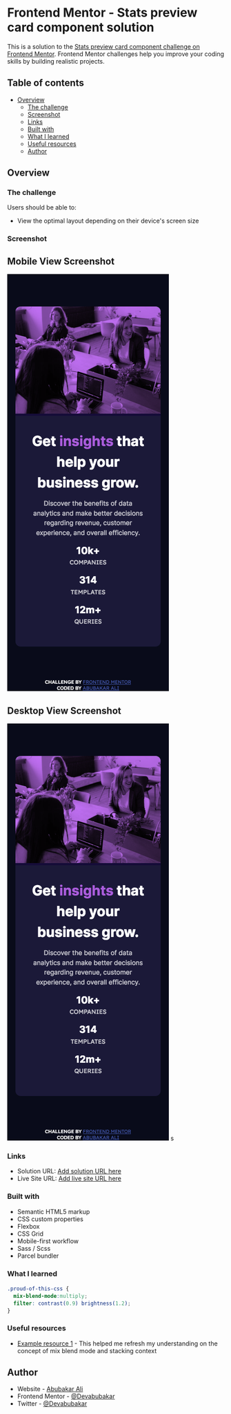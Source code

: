# Frontend Mentor - Stats preview card component solution

This is a solution to the [Stats preview card component challenge on Frontend Mentor](https://www.frontendmentor.io/challenges/stats-preview-card-component-8JqbgoU62). Frontend Mentor challenges help you improve your coding skills by building realistic projects. 

## Table of contents

- [Overview](#overview)
  - [The challenge](#the-challenge)
  - [Screenshot](#screenshot)
  - [Links](#links)
  - [Built with](#built-with)
  - [What I learned](#what-i-learned)
  - [Useful resources](#useful-resources)
  - [Author](#author)




## Overview

### The challenge

Users should be able to:

- View the optimal layout depending on their device's screen size

### Screenshot
## Mobile View Screenshot

![](./images/mobile-screenshot.png)


## Desktop View Screenshot

![](./images/mobile-screenshot.png)
s

### Links

- Solution URL: [Add solution URL here](https://your-solution-url.com)
- Live Site URL: [Add live site URL here](https://your-live-site-url.com)



### Built with

- Semantic HTML5 markup
- CSS custom properties
- Flexbox
- CSS Grid
- Mobile-first workflow
- Sass / Scss 
- Parcel bundler



### What I learned




```css
.proud-of-this-css {
  mix-blend-mode:multiply;
  filter: contrast(0.9) brightness(1.2);
}
```



### Useful resources

- [Example resource 1](https://developer.mozilla.org) - This helped me refresh my understanding on the concept of mix blend mode and stacking context

## Author

- Website - [Abubakar Ali](https://www.github.com/Devabubakar)
- Frontend Mentor - [@Devabubakar](https://www.frontendmentor.io/profile/Devabubakar)
- Twitter - [@Devabubakar](https://www.twitter.com/Devabubakar)

